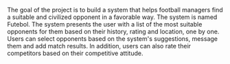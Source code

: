 The goal of the project is to build a system that helps football managers find a suitable and civilized opponent in a favorable way. The system is named Futebol. The system presents the user with a list of the most suitable opponents for them based on their history, rating and location, one by one. Users can select opponents based on the system's suggestions, message them and add match results. In addition, users can also rate their competitors based on their competitive attitude.